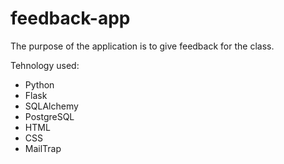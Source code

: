 # feedback-app
The purpose of the application is to give feedback for the class.

Tehnology used:
- Python
- Flask
- SQLAlchemy
- PostgreSQL
- HTML
- CSS
- MailTrap
